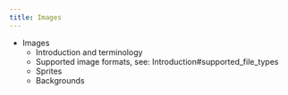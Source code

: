 ```yaml
---
title: Images
---
```


 - Images
   - Introduction and terminology
   - Supported image formats, see: Introduction#supported_file_types
   - Sprites
   - Backgrounds
